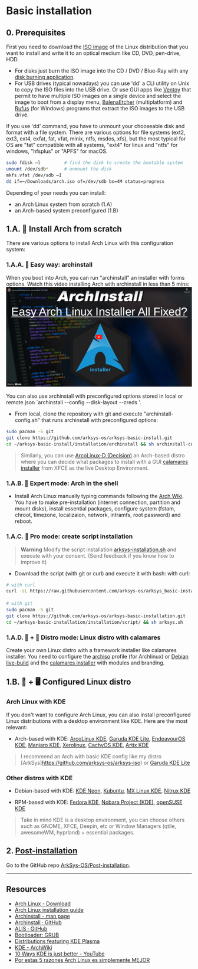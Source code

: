# Basic installation

## 0. Prerequisites
First you need to download the [ISO image](https://en.wikipedia.org/wiki/Optical_disc_image) of the Linux distribution that you want to install and write it to an optical medium like CD, DVD, pen-drive, HDD. 

- For disks just burn the ISO image into the CD / DVD / Blue-Ray with any [disk burning application](https://alternativeto.net/software/imgburn/).
- For USB drives (typical nowadays) you can use 'dd' a CLI utility on Unix to copy the ISO files into the USB drive. Or use GUI apps like [Ventoy](https://www.ventoy.net/en/index.html) that permit to have multiple ISO images on a single device and select the image to boot from a display menu, [BalenaEtcher](https://www.balena.io/etcher) (multiplatform) and [Rufus](https://rufus.ie/en/) (for Windows) programs that extract the ISO images to the USB drive.

If you use 'dd' command, you have to unmount your chooseable disk and format with a file system. There are various options for file systems (ext2, ext3, ext4, exfat, fat, vfat, minix, ntfs, msdos, xfs), but the most typical for OS are "fat" compatible with all systems, "ext4" for linux and "ntfs" for windows, "hfsplus" or "APFS" for macOS.

```sh
sudo fdisk –l         # find the disk to create the bootable system
umount /dev/sdb*      # unmount the disk
mkfs.vfat /dev/sdb –I
dd if=~/Downloads/arch.iso of=/dev/sdb bs=4M status=progress
```

Depending of your needs you can install:
- an Arch Linux system from scratch (1.A)
- an Arch-based system preconfigured (1.B)

## 1.A. 🥚 Install Arch from scratch
There are various options to install Arch Linux with this configuration system:

### 1.A.A. 🐍 Easy way: archinstall
When you boot into Arch, you can run "archinstall" an installer with forms options. Watch this video installing Arch with archinstall in less than 5 mins:
[![Watch the video](/img/archinstall-video.png)](https://www.youtube-nocookie.com/embed/8mEjwn_AjuQ?start=146)
 
You can also use archinstall with preconfigured options stored in local or remote json `archinstall --config <path-to-json> --disk-layout <path-to-json> --creds <path-to-json>'.
- From local, clone the repository with git and execute "archinstall-config.sh" that runs archinstall with preconfigured options:
```sh
sudo pacman -S git
git clone https://github.com/arksys-os/arksys-basic-install.git
cd ~/arksys-basic-install/installation/archinstall && sh archinstall-config.sh
```

> Similarly, you can use [ArcoLinux-D (Decision)](https://ftp.belnet.be/arcolinux/iso/v23.01.03/arcolinuxd-v23.01.03-x86_64.iso) an Arch-based distro where you can decide what packages to install with a GUI [calamares installer](https://calamares.io/) from XFCE as the live Desktop Environment.

### 1.A.B. 🐢 Expert mode: Arch in the shell
- Install Arch Linux manually typing commands following the [Arch Wiki](https://wiki.archlinux.org/title/Installation_guide). You have to make pre-installation (internet connection, partition  and mount disks), install essential packages, configure system (fstam, chroot, timezone, localizaion, network, intramfs, root password) and reboot.

### 1.A.C. 🐙 Pro mode: create script installation
> **Warning** Modify the script installation [arksys-installation.sh](installation/archinstall/archisntall-config.sh) and execute with your consent. (Send feedback if you know how to improve it)

- Download the script (with git or curl) and execute it with bash:
with curl:
```sh
# with curl
curl -sL https://raw.githubusercontent.com/arksys-os/arksys_basic-install/main/installation/script/arksys.sh | bash

# with git
sudo pacman -S git
git clone https://github.com/arksys-os/arksys-basic-installation.git
cd ~/arksys-basic-installation/installation/script/ && sh arksys.sh
```

### 1.A.D. 🐧 + 🦑 Distro mode: Linux distro with calamares
Create your own Linux distro with a framework installer like calamares installer. You need to configure the [archiso](https://wiki.archlinux.org/title/Archiso) profile (for Archlinux) or [Debian live-build](https://salsa.debian.org/live-team/live-build) and the [calamares installer](https://calamares.io/) with modules and branding. 

## 1.B. 🐧 + 🖥️ Configured Linux distro

### Arch Linux with KDE
If you don't want to configure Arch Linux, you can also install preconfigured Linux distributions with a desktop environment like KDE. Here are the most relevant:

- Arch-based with KDE: [ArcoLinux KDE](https://sourceforge.net/projects/arcolinux-community-editions/files/plasma/), [Garuda KDE Lite](https://iso.builds.garudalinux.org/iso/garuda/kde-lite/), [EndeavourOS KDE](https://endeavouros.com/latest-release/), [Manjaro KDE](https://download.manjaro.org/kde/22.0/manjaro-kde-22.0-221224-linux61.iso), [Xerolinux](https://sourceforge.net/projects/xerolinux/), [CachyOS KDE](https://mirror.cachyos.org/ISO/kde/), [Artix KDE](http://ftp.ntua.gr/pub/linux/artix-iso/?C=S;O=D)

> I recommend an Arch with basic KDE config like my distro [ArkSys]https://github.com/arksys-os/arksys-iso) or [Garuda KDE Lite](https://iso.builds.garudalinux.org/iso/garuda/kde-lite/)

### Other distros with KDE
- Debian-based with KDE: [KDE Neon](https://neon.kde.org/), [Kubuntu](https://kubuntu.org/), [MX Linux KDE](https://sourceforge.net/projects/mx-linux/files/Final/KDE/), [Nitrux KDE](https://sourceforge.net/projects/nitruxos/files/Release/ISO/)

- RPM-based with KDE: [Fedora KDE](https://ftp.plusline.net/fedora/linux/releases/37/Spins/x86_64/iso/), [Nobara Project (KDE)](https://nobara-images.nobaraproject.org/Nobara-37-Official-2023-04-02.iso), [openSUSE KDE](https://download.opensuse.org/tumbleweed/iso/openSUSE-Tumbleweed-DVD-x86_64-Current.iso?mirrorlist)

> Take in mind KDE is a desktop environment, you can choose others such as GNOME, XFCE, Deepin, etc or Window Managers (qtile, awesomeWM, hyprland) + essential packages.

## 2. [Post-installation](https://github.com/arksys-os/arksys_post-install)
Go to the GitHub repo [ArkSys-OS/Post-installation](https://github.com/arksys-os/arksys_post-install).

---

## Resources
- [Arch Linux - Download](https://archlinux.org/download/)
- [Arch Linux installation guide](https://wiki.archlinux.org/title/Installation_guide)
- [Archinstall - man page](https://man.archlinux.org/man/extra/archinstall/archinstall.1.en)
- [Archinstall · GitHub](https://github.com/archlinux/archinstall)
- [ALIS · GitHub](https://github.com/picodotdev/alis/)
- [Bootloader: GRUB](https://wiki.archlinux.org/title/GRUB)
- [Distributions featuring KDE Plasma](https://community.kde.org/Distributions)
- [KDE - ArchWiki](https://wiki.archlinux.org/title/KDE)
- [10 Ways KDE is just better - YouTube](https://www.youtube.com/watch?v=3nX1YEQg5Z0)
- [Por estas 5 razones Arch Linux es simplemente MEJOR](https://www.youtube.com/watch?v=hk4t1RhnKVo)
